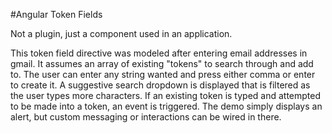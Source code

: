 #Angular Token Fields

<!--[Demo](http://www.pocketconfetti.com/token-fields "Token Fields Demo")-->

Not a plugin, just a component used in an application.

This token field directive was modeled after entering email addresses in gmail. It assumes an array of existing "tokens" to search through and add to. The user can enter any string wanted and press either comma or enter to create it. A suggestive search dropdown is displayed that is filtered as the user types more characters. If an existing token is typed and attempted to be made into a token, an event is triggered. The demo simply displays an alert, but custom messaging or interactions can be wired in there.
